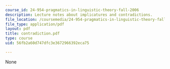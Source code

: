 ```yaml
---
course_id: 24-954-pragmatics-in-linguistic-theory-fall-2006
description: Lecture notes about implicatures and contradictions.
file_location: /coursemedia/24-954-pragmatics-in-linguistic-theory-fall-2006/56fb2a60d747dfc3e3672966392eca75_contradiction.pdf
file_type: application/pdf
layout: pdf
title: contradiction.pdf
type: course
uid: 56fb2a60d747dfc3e3672966392eca75

---
```

None